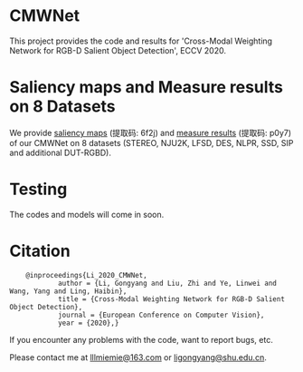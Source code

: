 # CMWNet
   This project provides the code and results for 'Cross-Modal Weighting Network for RGB-D Salient Object Detection', ECCV 2020.
   
# Saliency maps and Measure results on 8 Datasets
   We provide [saliency maps](https://pan.baidu.com/s/1ShP41pA04YEx_bLuBOlDHg) (提取码: 6f2j) and [measure results](https://pan.baidu.com/s/1gmswn6s7jbpj7byndanYhg) (提取码: p0y7) of our CMWNet on 8 datasets (STEREO, NJU2K, LFSD, DES, NLPR, SSD, SIP and additional DUT-RGBD).
   
# Testing
   The codes and models will come in soon.
   
# Citation
        @inproceedings{Li_2020_CMWNet,
                author = {Li, Gongyang and Liu, Zhi and Ye, Linwei and Wang, Yang and Ling, Haibin},
                title = {Cross-Modal Weighting Network for RGB-D Salient Object Detection},
                journal = {European Conference on Computer Vision},
                year = {2020},}


If you encounter any problems with the code, want to report bugs, etc.

Please contact me at lllmiemie@163.com or ligongyang@shu.edu.cn.
